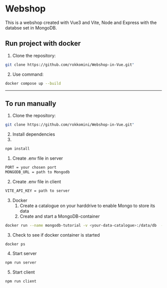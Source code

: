 # Webshop

This is a webshop created with Vue3 and Vite, Node and Express with the databse set in MongoDB.

## Run project with docker

1. Clone the repository:

```bash
git clone https://github.com/rokkomini/Webshop-in-Vue.git"
```

2. Use command:

```bash
docker compose up --build
```

----
## To run manually

1. Clone the repository:

```bash
git clone https://github.com/rokkomini/Webshop-in-Vue.git"
```
2. Install dependencies
3. 
```bash
npm install
```
1. Create .env file in server

```bash
PORT = your chosen port
MONGODB_URL = path to Mongodb
```

2. Create .env file in client

```bash
VITE_API_KEY = path to server
```

3. Docker
   1. Create a catalogue on your harddrive to enable Mongo to store its data
   2. Create and start a MongoDB-container
  ```bash
  docker run --name mongodb-tutorial -v <your-data-catalogue>:/data/db  -p 27017:27017 -d mongo 
  ```
  3. Check to see if docker container is started
  ```bash
  docker ps
  ```
4. Start server 
  ```bash
  npm run server
  ```
5. Start client
  ```bash
  npm run client
  ```



